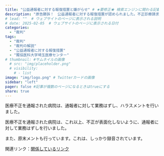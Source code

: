 ```yaml
---
title: "公益通報者に対する報復措置と嫌がらせ" # ★要修正★ 検索エンジンに関わる記載
description: "原告勝訴！　公益通報者に対する報復措置が認められました。不正診療請求、恣意的な医療、国民が収めた税金・社会保険料の無駄遣いは許さない📌" # ★★★ 検索エンジン向けの説明
# lead: ""  # ウェブサイトのページに表示される説明
# date: 2025-02-05  # ウェブサイトのページに表示される日付
categories:
  - "裁判"
tags:
  - "裁判"
  - "裁判の解説"
  - "公益通報者に対する報復措置"
  - "獨協医科大学埼玉医療センター"
# thumbnail: #サムネイルの画像
  # src: "img/placeholder.png"
  # visibility:
    # - list
image: "img/logo.png" # Twitterカードの画像
sidebar: "left"
pager: false #記事が複数のページになるときはtrueにする
share: true
---
```


<div class="card-top-container">
    <div class="card-top">
        <div class="card-top-content">
            医療不正を通報された病院は、通報者に対して業務はずし、ハラスメントを行いました。
        </div>
    </div>
</div>

<!--more-->

医療不正を通報された病院は、これ以上、不正が表面化しないように、通報者に対して業務はずしを行いました。

また、原末メントも行っています。これは、しっかり録音されています。

<div class="card-bottom-container">
    <div class="card-bottom">
        <div class="card-bottom-content">
            関連リンク：<a href="https://example.com/">関係しているリンク <i class="bi bi-arrow-up-right"></i> </a>
        </div>
    </div>
</div>